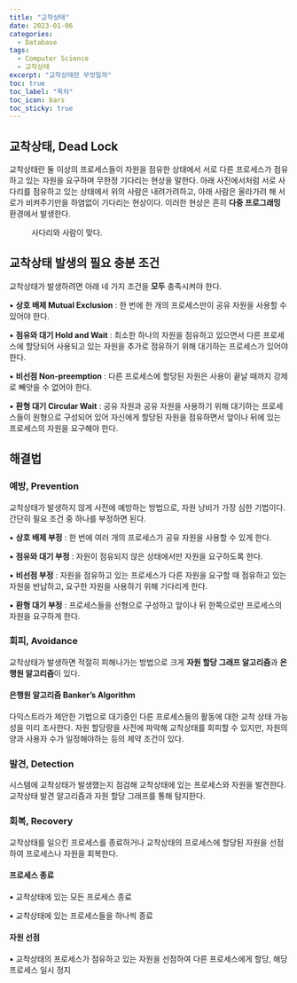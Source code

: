```yaml
---
title: "교착상태"
date: 2023-01-06
categories:
  - Database
tags:
  - Computer Science
  - 교착상태
excerpt: "교착상태란 무엇일까"
toc: true
toc_label: "목차"
toc_icon: bars
toc_sticky: true
---
```


## 교착상태, Dead Lock

교착상태란 둘 이상의 프로세스들이 자원을 점유한 상태에서 서로 다른 프로세스가 점유하고 있는 자원을 요구하며 무한정 기다리는 현상을 말한다. 아래 사진에서처럼 서로 사다리를 점유하고 있는 상태에서 위의 사람은 내려가려하고, 아래 사람은 올라가려 해 서로가 비켜주기만을 하염없이 기다리는 현상이다. 이러한 현상은 흔히 **다중 프로그래밍** 환경에서 발생한다.

<figure style="width: 150px" class="align-center">
  <img src="{{ site.url }}{{ site.baseurl }}/assets/images/cs/database/dl.png" alt="">
  <figcaption>사다리와 사람이 맞다.</figcaption>
</figure>


## 교착상태 발생의 필요 충분 조건

교착상태가 발생하려면 아래 네 가지 조건을 **모두** 충족시켜야 한다.

▪️ **상호 배제 Mutual Exclusion** : 한 번에 한 개의 프로세스만이 공유 자원을 사용할 수 있어야 한다.

▪️ **점유와 대기 Hold and Wait** : 최소한 하나의 자원을 점유하고 있으면서 다른 프로세스에 할당되어 사용되고 있는 자원을 추가로 점유하기 위해 대기하는 프로세스가 있어야 한다.

▪️ **비선점 Non-preemption** : 다른 프로세스에 할당된 자원은 사용이 끝날 때까지 강제로 빼앗을 수 없어야 한다.

▪️ **환형 대기 Circular Wait** : 공유 자원과 공유 자원을 사용하기 위해 대기하는 프로세스들이 원형으로 구성되어 있어 자신에게 할당된 자원을 점유하면서 앞이나 뒤에 있는 프로세스의 자원을 요구해야 한다.

## 해결법

### 예방, Prevention

교착상태가 발생하지 않게 사전에 예방하는 방법으로, 자원 낭비가 가장 심한 기법이다. 간단히 필요 조건 중 하나를 부정하면 된다. 

▪️ **상호 배제 부정** : 한 번에 여러 개의 프로세스가 공유 자원을 사용할 수 있게 한다.

▪️ **점유와 대기 부정** : 자원이 점유되지 않은 상태에서만 자원을 요구하도록 한다.

▪️ **비선점 부정** : 자원을 점유하고 있는 프로세스가 다른 자원을 요구할 때 점유하고 있는 자원을 반납하고, 요구한 자원을 사용하기 위해 기다리게 한다.

▪️ **환형 대기 부정** : 프로세스들을 선형으로 구성하고 앞이나 뒤 한쪽으로만 프로세스의 자원을 요구하게 한다.

### 회피, Avoidance

교착상태가 발생하면 적절히 피해나가는 방법으로 크게 **자원 할당 그래프 알고리즘**과 **은행원 알고리즘**이 있다. 

#### 은행원 알고리즘 Banker’s Algorithm

다익스트라가 제안한 기법으로 대기중인 다른 프로세스들의 활동에 대한 교착 상태 가능성을 미리 조사한다. 자원 할당량을 사전에 파악해 교착상태를 회피할 수 있지만, 자원의 양과 사용자 수가 일정해야하는 등의 제약 조건이 있다. 

### 발견, Detection

시스템에 교착상태가 발생했는지 점검해 교착상태에 있는 프로세스와 자원을 발견한다. 교착상태 발견 알고리즘과 자원 할당 그래프를 통해 탐지한다.

### 회복, Recovery

교착상태를 일으킨 프로세스를 종료하거나 교착상태의 프로세스에 할당된 자원을 선점하여 프로세스나 자원을 회복한다. 

#### 프로세스 종료

▪️ 교착상태에 있는 모든 프로세스 종료

▪️ 교착상태에 있는 프로세스들을 하나씩 종료

#### 자원 선점

▪️ 교착상태의 프로세스가 점유하고 있는 자원을 선점하여 다른 프로세스에게 할당, 해당 프로세스 일시 정지
